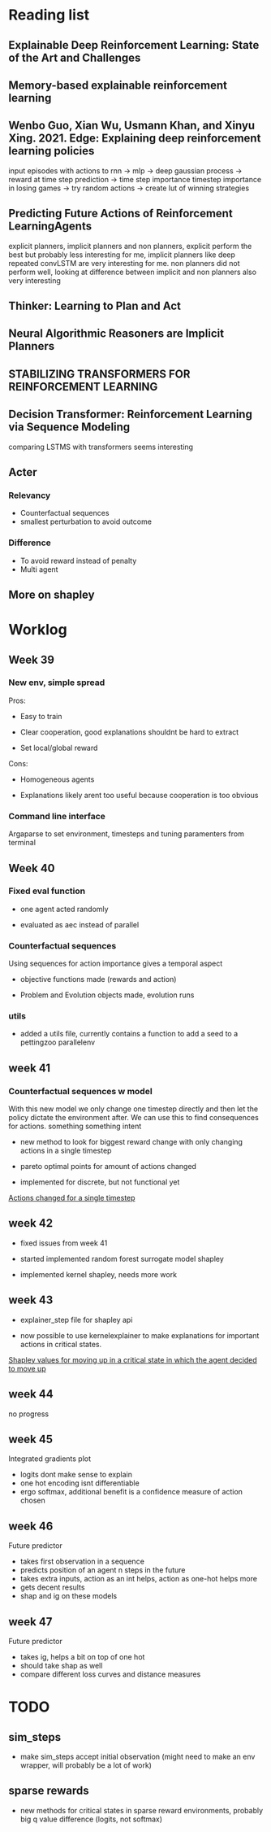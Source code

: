 
# Reading list


## Explainable Deep Reinforcement Learning: State of the Art and Challenges
## Memory-based explainable reinforcement learning
## Wenbo Guo, Xian Wu, Usmann Khan, and Xinyu Xing. 2021. Edge: Explaining deep reinforcement learning policies
input episodes with actions to rnn -> mlp -> deep gaussian process -> reward at time step prediction -> time step importance
timestep importance in losing games -> try random actions -> create lut of winning strategies
## Predicting Future Actions of Reinforcement LearningAgents
explicit planners, implicit planners and non planners, explicit perform the best but probably less interesting for me, implicit planners like deep repeated convLSTM are very interesting for me. non planners did not perform well, looking at difference between implicit and non planners also very interesting
## Thinker: Learning to Plan and Act
## Neural Algorithmic Reasoners are Implicit Planners
## STABILIZING TRANSFORMERS FOR REINFORCEMENT LEARNING
## Decision Transformer: Reinforcement Learning via Sequence Modeling


comparing LSTMS with transformers seems interesting


## Acter
### Relevancy
* Counterfactual sequences
* smallest perturbation to avoid outcome

### Difference
* To avoid reward instead of penalty
* Multi agent

## More on shapley


# Worklog
## Week 39
### New env, simple spread
Pros:

* Easy to train

* Clear cooperation, good explanations shouldnt be hard to extract

* Set local/global reward

Cons:

* Homogeneous agents

* Explanations likely arent too useful because cooperation is too obvious

### Command line interface
Argaparse to set environment, timesteps and tuning paramenters from terminal


## Week 40
### Fixed eval function

* one agent acted randomly

* evaluated as aec instead of parallel

### Counterfactual sequences

Using sequences for action importance gives a temporal aspect

* objective functions made (rewards and action)

* Problem and Evolution objects made, evolution runs


### utils

* added a utils file, currently contains a function to add a seed to a pettingzoo parallelenv

## week 41
### Counterfactual sequences w model

With this new model we only change one timestep directly and then let the policy dictate the environment after. We can use this to find consequences for actions. something something intent

* new method to look for biggest reward change with only changing actions in a single timestep

* pareto optimal points for amount of actions changed

* implemented for discrete, but not functional yet

[Actions changed for a single timestep](./tex/images/best_counterfactuals_with_model.pdf)
## week 42

* fixed issues from week 41

* started implemented random forest surrogate model shapley

* implemented kernel shapley, needs more work


## week 43

* explainer\_step file for shapley api

* now possible to use kernelexplainer to make explanations for important actions in critical states.

[Shapley values for moving up in a critical state in which the agent decided to move up](./tex/images/shap_plot_kernel_move_up.pdf)


## week 44

no progress

## week 45

Integrated gradients plot

* logits dont make sense to explain
* one hot encoding isnt differentiable
* ergo softmax, additional benefit is a confidence measure of action chosen

## week 46

Future predictor

* takes first observation in a sequence
* predicts position of an agent n steps in the future
* takes extra inputs, action as an int helps, action as one-hot helps more
* gets decent results
* shap and ig on these models


## week 47

Future predictor

* takes ig, helps a bit on top of one hot
* should take shap as well
* compare different loss curves and distance measures

# TODO


## sim\_steps

* make sim\_steps accept initial observation (might need to make an env wrapper, will probably be a lot of work)


## sparse rewards

* new methods for critical states in sparse reward environments, probably big q value difference (logits, not softmax)

